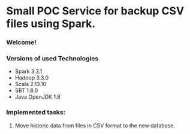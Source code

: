 # Small POC Service for backup CSV files using Spark.

### Welcome!

### Versions of used Technologies

- Spark 3.3.1
- Hadoop 3.3.0
- Scala 2.13.10
- SBT 1.8.0
- Java OpenJDK 1.8


### Implemented tasks: 

1. Move historic data from files in CSV format to the new database. 
